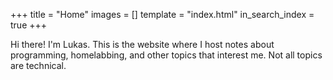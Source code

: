 +++
title = "Home"
images = []
template = "index.html"
in_search_index = true
+++

Hi there! I'm Lukas. This is the website where I host notes about programming, homelabbing, and other topics that interest me. Not all topics are technical.  
